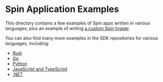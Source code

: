 # Spin Application Examples

This directory contains a few examples of Spin apps written in various
languages, plus an example of writing [a custom Spin trigger](./spin-timer).

You can also find many more examples in the SDK repositories for various
languages, including:

- [Rust](https://github.com/fermyon/spin-rust-sdk/tree/main/examples)
- [Go](https://github.com/fermyon/spin-go-sdk/tree/main/examples)
- [Python](https://github.com/fermyon/spin-python-sdk/tree/main/examples)
- [JavaScript and TypeScript](https://github.com/fermyon/spin-js-sdk/tree/main/examples)
- [.NET](https://github.com/fermyon/spin-dotnet-sdk/tree/main/samples)

